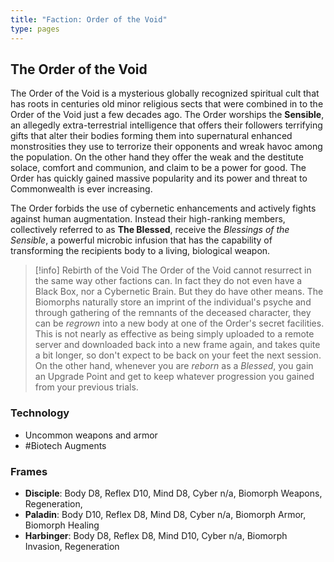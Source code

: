 ```yaml
---
title: "Faction: Order of the Void"
type: pages
---
```

## The Order of the Void

The Order of the Void is a mysterious globally recognized spiritual cult that has roots in centuries old minor religious sects that were combined in to the Order of the Void just a few decades ago. The Order worships the **Sensible**, an allegedly extra-terrestrial intelligence that offers their followers terrifying gifts that alter their bodies forming them into supernatural enhanced monstrosities they use to terrorize their opponents and wreak havoc among the population. On the other hand they offer the weak and the destitute solace, comfort and communion, and claim to be a power for good. The Order has quickly gained massive popularity and its power and threat to Commonwealth is ever increasing.

The Order forbids the use of cybernetic enhancements and actively fights against human augmentation. Instead their high-ranking members, collectively referred to as **The Blessed**, receive the *Blessings of the Sensible*, a powerful microbic infusion that has the capability of transforming the recipients body to a living, biological weapon.


> [!info] Rebirth of the Void
> The Order of the Void cannot resurrect in the same way other factions can. In fact they do not even have a Black Box, nor a Cybernetic Brain. But they do have other means. The Biomorphs naturally store an imprint of the individual's psyche and through gathering of the remnants of the deceased character, they can be *regrown* into a new body at one of the Order's secret facilities. This is not nearly as effective as being simply uploaded to a remote server and downloaded back into a new frame again, and takes quite a bit longer, so don't expect to be back on your feet the next session. On the other hand, whenever you are *reborn* as a *Blessed*, you gain an Upgrade Point and get to keep whatever progression you gained from your previous trials.

### Technology

- Uncommon weapons and armor
- #Biotech Augments

### Frames

- **Disciple**: Body D8, Reflex D10, Mind D8, Cyber n/a, Biomorph Weapons, Regeneration,
- **Paladin**: Body D10, Reflex D8, Mind D8, Cyber n/a, Biomorph Armor, Biomorph Healing
- **Harbinger**: Body D8, Reflex D8, Mind D10, Cyber n/a, Biomorph Invasion, Regeneration